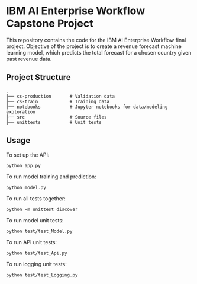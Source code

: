 # IBM AI Enterprise Workflow Capstone Project
This repository contains the code for the IBM AI Enterprise Workflow final project. Objective of the project is to create a revenue forecast machine learning model, which 
predicts the total forecast for a chosen country given past revenue data.
## Project Structure
    .
    ├── cs-production       # Validation data
    ├── cs-train            # Training data
    ├── notebooks           # Jupyter notebooks for data/modeling exploration
    ├── src                 # Source files
    ├── unittests           # Unit tests

## Usage
To set up the API:

`python app.py`

To run model training and prediction:

`python model.py`

To run all tests together:

`python -m unittest discover`

To run model unit tests:

`python test/test_Model.py`

To run API unit tests:

`python test/test_Api.py`

To run logging unit tests:

`python test/test_Logging.py`